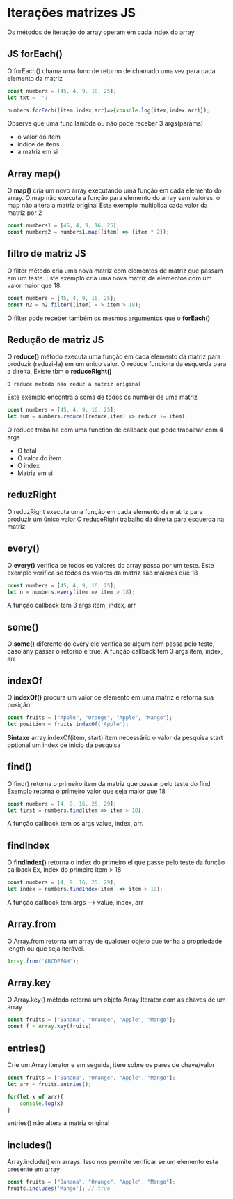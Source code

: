 # Iterações matrizes JS

Os métodos de iteração do array operam em cada index do array

## JS forEach()

O forEach() chama uma func de retorno de chamado uma vez para cada elemento da matriz 

~~~ javascript
const numbers = [45, 4, 9, 16, 25];
let txt = '';

numbers.forEach((item,index,arr)=>{console.log(item,index,arr)});
~~~

Observe que uma func lambda ou não pode receber 3 args(params) 
- o valor do item 
- índice de itens
- a matriz em si


## Array map()

O **map()**  cria um novo array executando uma função em cada elemento do array.
O map não executa a função para elemento do array sem valores.
o map não altera a matriz original
Este exemplo multiplica cada valor da matriz por 2

~~~ javascript
const numbers1 = [45, 4, 9, 16, 25];
const numbers2 = numbers1.map((item) => {item * 2});
~~~

## filtro de matriz JS

O filter método cria uma nova matriz com elementos de matriz que passam em um teste.
Este exemplo cria uma nova matriz de elementos com um valor maior que 18. 

~~~ javascript
const numbers = [45, 4, 9, 16, 25];
const n2 = n2.filter((item) = > item > 18);
~~~

O filter pode receber também os mesmos argumentos que o **forEach()**


## Redução de matriz JS

O **reduce()** método executa uma função em cada elemento da matriz para produzir (reduzi-la) em um
único valor.
O reduce funciona da esquerda para a direita, Existe tbm o **reduceRight()**

    O reduce método não reduz a matriz original

Este exemplo encontra a soma de todos os number de uma matriz

~~~ javascript
const numbers = [45, 4, 9, 16, 25];
let sum = numbers.reduce((reduce,item) => reduce += item);
~~~

O reduce trabalha com uma function de callback que pode trabalhar com 4 args
- O total
- O valor do item
- O index
- Matriz em si

## reduzRight

O reduzRight executa uma função em cada elemento da matriz para produzir um único valor
O reduceRight trabalho da direita para esquerda na matriz


## every()

O **every()** verifica se todos os valores do array passa por um teste.
Este exemplo verifica se todos os valores da matriz são maiores que 18

~~~ javascript
const numbers = [45, 4, 9, 16, 25];
let n = numbers.every(item => item > 18);
~~~

A função callback tem 3 args  item, index, arr


## some()

O **some()** diferente do every ele verifica se algum item passa pelo teste, caso any passar o retorno
é true. 
A função callback tem 3 args  item, index, arr

## indexOf
O **indexOf()** procura um valor de elemento em uma matriz e retorna sua posição.

~~~ javascript
const fruits = ["Apple", "Orange", "Apple", "Mango"];
let position = fruits.indexOf('Apple');
~~~

**Sintaxe**
array.indexOf(item, start)
item  necessário o valor da pesquisa
start optional um index de inicio da pesquisa

## find()

O find() retorna o primeiro item da matriz que passar pelo teste do find    
Exemplo retorna o primeiro valor que seja maior que 18

~~~ javascript
const numbers = [4, 9, 16, 25, 29];
let first = numbers.find(item => item > 18);
~~~

A função callback tem os args value, index, arr.

## findIndex

O **findIndex()** retorna o index do primeiro el que passe pelo teste da função callback
Ex, index do primeiro item  > 18

~~~ javascript
const numbers = [4, 9, 16, 25, 29];
let index = numbers.findIndex(item -=> item > 18);
~~~
A função callback tem args --> value, index, arr

## Array.from

O Array.from retorna um array de qualquer objeto que tenha a propriedade length ou que seja iterável.

~~~ javascript
Array.from('ABCDEFGH');
~~~

## Array.key

O Array.key() método retorna um objeto Array Iterator com as chaves de um array

~~~ javascript
const fruits = ["Banana", "Orange", "Apple", "Mango"];
const f = Array.key(fruits)
~~~

## entries()

Crie um Array iterator e em seguida, itere sobre os pares de chave/valor

~~~ javascript
const fruits = ["Banana", "Orange", "Apple", "Mango"];
let arr = fruits.entries();

for(let x of arr){
    console.log(x)
}
~~~

entries() não altera a matriz original

## includes()
Array.include() em arrays. Isso nos permite verificar se um elemento esta presente em array

~~~ javascript
const fruits = ["Banana", "Orange", "Apple", "Mango"];
fruits.includes('Mango'); // true
~~~
